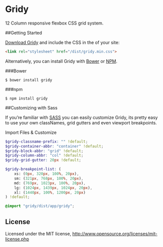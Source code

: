 # Gridy
12 Column responsive flexbox CSS grid system.


##Getting Started

[Download Gridy](https://github.com/osahan/gridy/archive/master.zip) and include the CSS in the of your site:

```html
<link rel="stylesheet" href="/dist/gridy.min.css">
```

Alternatively, you can install Gridy with [Bower](http://bower.io/) or [NPM](https://www.npmjs.com/).

###Bower

```shell
$ bower install gridy
```
###npm

```shell
$ npm install gridy
```

##Customizing with Sass

If you’re familiar with [SASS](http://sass-lang.com/) you can easily customize Gridy, its pretty easy to use your own classNames, grid gutters and even viewport breakpoints.

Import Files & Customize

```scss
$gridy-classname-prefix: "" !default;
$gridy-container-abbr: "container" !default;
$gridy-block-abbr: "grid" !default;
$gridy-column-abbr: "col" !default;
$gridy-grid-gutter: 20px !default;

$gridy-breakpoint-list: (
    xs: (0px, 320px, 100%, 20px),
    sm: (321px, 768px, 100%, 20px),
    md: (769px, 1023px, 100%, 20px),
    lg: (1024px, 1439px, 1024px, 20px),
    xl: (1440px, 100%, 1200px, 20px)
) !default;

@import "gridy/dist/app/gridy";
```

## License

Licensed under the MIT license, http://www.opensource.org/licenses/mit-license.php